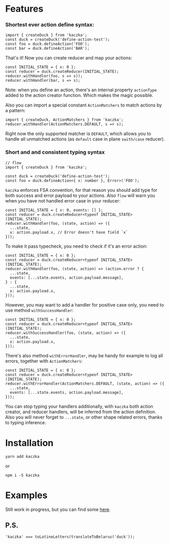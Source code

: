 # Features

### Shortest ever action define syntax:

```
import { createDuck } from 'kaczka';
const duck = createDuck('define-action-test');
const foo = duck.defineAction('FOO');
const bar = duck.defineAction('BAR');
```
That's it! Now you can create reducer and map your actions:

```
const INITIAL_STATE = { x: 0 };
const reducer = duck.createReducer(INITIAL_STATE);
reducer.withHandler(foo, s => s));
reducer.withHandler(bar, s => s);
```

Note: when you define an action, there's an internal property `actionType` added to the action creator
function. Which makes the magic possible.

Also you can import a special constant `ActionMatchers` to match actions by a pattern:

```
import { createDuck, ActionMatchers } from 'kaczka';
reducer.withHandler(ActionMatchers.DEFAULT, s => s);
```

Right now the only supported matcher is `DEFAULT`, which allows you to handle all unmatched actions (as `default` case in plane `swith/case` reducer).

### Short and and consistent typing syntax

```
// flow
import { createDuck } from 'kaczka';

const duck = createDuck('define-action-test');
const foo = duck.defineAction<{ x: number }, Error>('FOO');
```

`kaczka` enforces FSA convention, for that reason you should add type for both success and error payload to your actions. Also `flow` will warn you
when you have not handled error case in your reducer:
```
const INITIAL_STATE = { x: 0, events: [] };
const reducer = duck.createReducer<typeof INITIAL_STATE>(INITIAL_STATE);
reducer.withHandler(foo, (state, action) => ({
  ...state,
  x: action.payload.x, // Error doesn't have field `x`
}));
```

To make it pass typecheck, you need to check if it's an error action:

```
const INITIAL_STATE = { x: 0 };
const reducer = duck.createReducer<typeof INITIAL_STATE>(INITIAL_STATE);
reducer.withHandler(foo, (state, action) => (action.error ? {
  ...state,
  events: [...state.events, action.payload.message],
} : {
  ...state,
  x: action.payload.x,
}));
```

However, you may want to add a handler for positive case only, you need to use method `withSuccessHandler`:
```
const INITIAL_STATE = { x: 0 };
const reducer = duck.createReducer<typeof INITIAL_STATE>(INITIAL_STATE);
reducer.withSuccessHandler(foo, (state, action) => ({
  ...state,
  x: action.payload.x,
}));
```
There's also method `withErrorHandler`, may be handy for example to log all errors, together with `ActionMatchers`:
```
const INITIAL_STATE = { x: 0 };
const reducer = duck.createReducer<typeof INITIAL_STATE>(INITIAL_STATE);
reducer.withErrorHandler(ActionMatchers.DEFAULT, (state, action) => ({
  ...state,
  events: [...state.events, action.payload.message],
}));
```

You can stop typing your handlers additionally, with `kaczka` both action creator, and reducer handlers, will be inferred
from the action definition. Also you will never forget to `...state`, or other shape related errors, thanks to typing inference.

# Installation

```
yarn add kaczka
```
or
```
npm i -S kaczka
```

# Examples

Still work in progress, but you can find some [here](examples).

## P.S.

```
'kaczka' === toLatineLetters(translateToBelarus('duck'));
```
